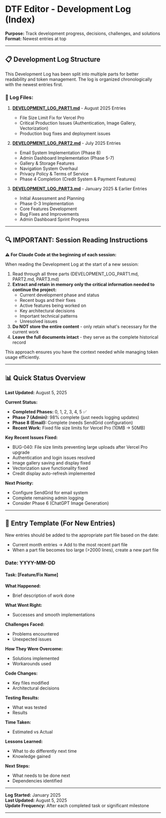 # DTF Editor - Development Log (Index)

**Purpose:** Track development progress, decisions, challenges, and solutions  
**Format:** Newest entries at top

---

## 📋 Development Log Structure

This Development Log has been split into multiple parts for better readability and token management. The log is organized chronologically with the newest entries first.

### 📁 Log Files:

1. **[DEVELOPMENT_LOG_PART1.md](./DEVELOPMENT_LOG_PART1.md)** - August 2025 Entries
   - File Size Limit Fix for Vercel Pro
   - Critical Production Issues (Authentication, Image Gallery, Vectorization)
   - Production bug fixes and deployment issues

2. **[DEVELOPMENT_LOG_PART2.md](./DEVELOPMENT_LOG_PART2.md)** - July 2025 Entries  
   - Email System Implementation (Phase 8)
   - Admin Dashboard Implementation (Phase 5-7)
   - Gallery & Storage Features
   - Navigation System Overhaul
   - Privacy Policy & Terms of Service
   - Phase 4 Completion (Credit System & Payment Features)

3. **[DEVELOPMENT_LOG_PART3.md](./DEVELOPMENT_LOG_PART3.md)** - January 2025 & Earlier Entries
   - Initial Assessment and Planning
   - Phase 0-3 Implementation
   - Core Features Development
   - Bug Fixes and Improvements
   - Admin Dashboard Sprint Progress

---

## 🔍 IMPORTANT: Session Reading Instructions

**⚠️ For Claude Code at the beginning of each session:**

When reading the Development Log at the start of a new session:
1. Read through all three parts (DEVELOPMENT_LOG_PART1.md, PART2.md, PART3.md)
2. **Extract and retain in memory only the critical information needed to continue the project:**
   - Current development phase and status
   - Recent bugs and their fixes
   - Active features being worked on
   - Key architectural decisions
   - Important technical patterns
   - Unresolved issues
3. **Do NOT store the entire content** - only retain what's necessary for the current work
4. **Leave the full documents intact** - they serve as the complete historical record

This approach ensures you have the context needed while managing token usage efficiently.

---

## 📊 Quick Status Overview

**Last Updated:** August 5, 2025

**Current Status:**
- **Completed Phases:** 0, 1, 2, 3, 4, 5 ✅
- **Phase 7 (Admin):** 98% complete (just needs logging updates)
- **Phase 8 (Email):** Complete (needs SendGrid configuration)
- **Recent Work:** Fixed file size limits for Vercel Pro (10MB → 50MB)

**Key Recent Issues Fixed:**
- BUG-040: File size limits preventing large uploads after Vercel Pro upgrade
- Authentication and login issues resolved
- Image gallery saving and display fixed
- Vectorization save functionality fixed
- Credit display auto-refresh implemented

**Next Priority:**
- Configure SendGrid for email system
- Complete remaining admin logging
- Consider Phase 6 (ChatGPT Image Generation)

---

## 📝 Entry Template (For New Entries)

New entries should be added to the appropriate part file based on the date:
- Current month entries → Add to the most recent part file
- When a part file becomes too large (>2000 lines), create a new part file

### **Date: YYYY-MM-DD**

#### **Task: [Feature/Fix Name]**

**What Happened:**
- Brief description of work done

**What Went Right:**
- Successes and smooth implementations

**Challenges Faced:**
- Problems encountered
- Unexpected issues

**How They Were Overcome:**
- Solutions implemented
- Workarounds used

**Code Changes:**
- Key files modified
- Architectural decisions

**Testing Results:**
- What was tested
- Results

**Time Taken:**
- Estimated vs Actual

**Lessons Learned:**
- What to do differently next time
- Knowledge gained

**Next Steps:**
- What needs to be done next
- Dependencies identified

---

**Log Started:** January 2025  
**Last Updated:** August 5, 2025  
**Update Frequency:** After each completed task or significant milestone

---
